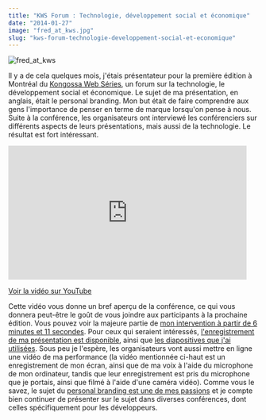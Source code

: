 ```yaml
---
title: "KWS Forum : Technologie, développement social et économique"
date: "2014-01-27"
image: "fred_at_kws.jpg"
slug: "kws-forum-technologie-developpement-social-et-economique"
---
```


![fred_at_kws](images/fred_at_kws.jpg)

Il y a de cela quelques mois, j'étais présentateur pour la première édition à Montréal du [Kongossa Web Séries](https://www.kws-forum.org/ "Kongossa Web Séries"), un forum sur la technologie, le développement social et économique. Le sujet de ma présentation, en anglais, était le personal branding. Mon but était de faire comprendre aux gens l'importance de penser en terme de marque lorsqu'on pense à nous. Suite à la conférence, les organisateurs ont interviewé les conférenciers sur différents aspects de leurs présentations, mais aussi de la technologie. Le résultat est fort intéressant.

<iframe width="480" height="270" src="https://www.youtube.com/embed/QzLHON11ZLU?feature=oembed" frameborder="0" allowfullscreen></iframe>

[Voir la vidéo sur YouTube](https://www.youtube.com/watch?v=QzLHON11ZLU "Vidéo récapitulative du KWS Montréal 2013")

Cette vidéo vous donne un bref aperçu de la conférence, ce qui vous donnera peut-être le goût de vous joindre aux participants à la prochaine édition. Vous pouvez voir la majeure partie de [mon intervention à partir de 6 minutes et 11 secondes](https://youtu.be/QzLHON11ZLU?t=6m10s "Lien directe vers mon intervention"). Pour ceux qui seraient intéressés, [l'enregistrement de ma présentation est disponible](http://fred.dev/personal-branding-the-recording-of-my-presentation/ "Personal branding, the recording of my presentation"), ainsi que [les diapositives que j'ai utilisées](http://fred.dev/personal-branding-more-important-than-ever/ "Personal Branding, more important than ever"). Sous peu je l'espère, les organisateurs vont aussi mettre en ligne une vidéo de ma performance (la vidéo mentionnée ci-haut est un enregistrement de mon écran, ainsi que de ma voix à l'aide du microphone de mon ordinateur, tandis que leur enregistrement est pris du microphone que je portais, ainsi que filmé à l'aide d'une caméra vidéo). Comme vous le savez, le sujet du [personal branding est une de mes passions](https://fred.dev/im-working-on-a-personal-branding-book-for-developers/ "I’m working on a personal branding book for developers") et je compte bien continuer de présenter sur le sujet dans diverses conférences, dont celles spécifiquement pour les développeurs.
